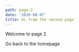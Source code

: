```yaml
---
path: page-2
date: '2018-08-07'
title: Hi from the second page
---
```


Welcome to page 2

<g-link to="/">Go back to the homepage</g-link>

<ac-partial slug="/test/"></ac-partial>


<ac-partial slug="/test/test-2/"></ac-partial>